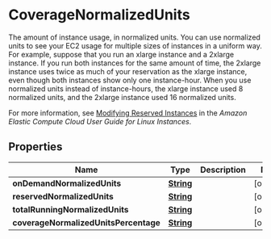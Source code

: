 

# CoverageNormalizedUnits

<p>The amount of instance usage, in normalized units. You can use normalized units to see your EC2 usage for multiple sizes of instances in a uniform way. For example, suppose that you run an xlarge instance and a 2xlarge instance. If you run both instances for the same amount of time, the 2xlarge instance uses twice as much of your reservation as the xlarge instance, even though both instances show only one instance-hour. When you use normalized units instead of instance-hours, the xlarge instance used 8 normalized units, and the 2xlarge instance used 16 normalized units.</p> <p>For more information, see <a href=\"https://docs.aws.amazon.com/AWSEC2/latest/UserGuide/ri-modifying.html\">Modifying Reserved Instances</a> in the <i>Amazon Elastic Compute Cloud User Guide for Linux Instances</i>.</p>

## Properties

| Name | Type | Description | Notes |
|------------ | ------------- | ------------- | -------------|
|**onDemandNormalizedUnits** | [**String**](String.md) |  |  [optional] |
|**reservedNormalizedUnits** | [**String**](String.md) |  |  [optional] |
|**totalRunningNormalizedUnits** | [**String**](String.md) |  |  [optional] |
|**coverageNormalizedUnitsPercentage** | [**String**](String.md) |  |  [optional] |



